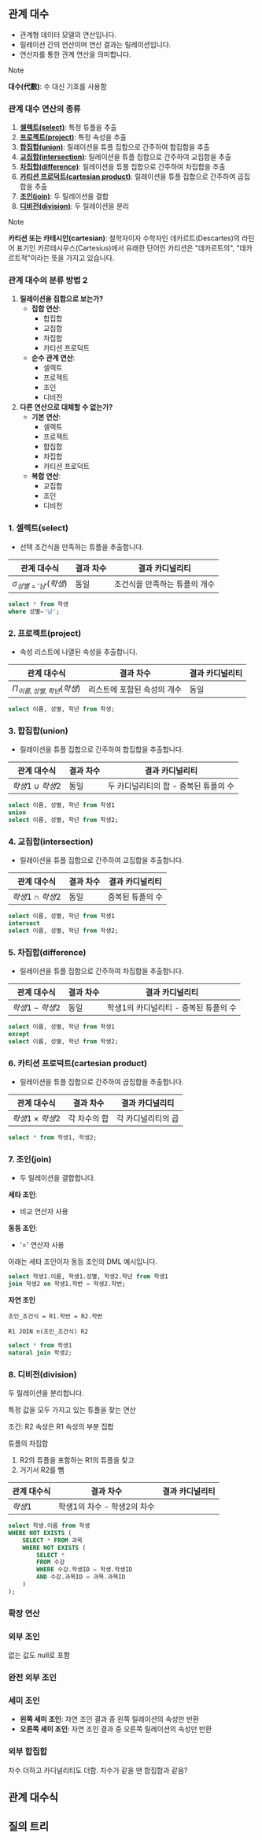 ## 관계 대수
- 관계형 데이터 모델의 연산입니다.
- 릴레이션 간의 연산이며 연산 결과는 릴레이션입니다.
- 연산자를 통한 관계 연산을 의미합니다.

> [!NOTE]
> **대수(代數)**: 수 대신 기호를 사용함   

### 관계 대수 연산의 종류
1. **[셀렉트(select)](#1-셀렉트select)**: 특정 튜플을 추출
2. **[프로젝트(project)](#2-프로젝트project)**: 특정 속성을 추출
3. **[합집합(union)](#3-합집합union)**: 릴레이션을 튜플 집합으로 간주하여 합집합을 추출
4. **[교집합(intersection)](#4-교집합intersection)**: 릴레이션을 튜플 집합으로 간주하여 교집합을 추출
5. **[차집합(difference)](#5-차집합difference)**: 릴레이션을 튜플 집합으로 간주하여 차집합을 추출
6. **[카티션 프로덕트(cartesian product)](#6-카티션프로덕트cartesianproduct)**: 릴레이션을 튜플 집합으로 간주하여 곱집합을 추출
7. **[조인(join)](#7-조인join)**: 두 릴레이션을 결합
8. **[디비전(division)](#8-디비전division)**: 두 릴레이션을 분리

> [!NOTE]
> **카티션 또는 카테시안(cartesian)**: 철학자이자 수학자인 데카르트(Descartes)의 라틴어 표기인 카르테시우스(Cartesius)에서 유래한 단어인 카티션은 "데카르트의", "데카르트적"이라는 뜻을 가지고 있습니다.

### 관계 대수의 분류 방법 2
1. **릴레이션을 집합으로 보는가?**
   - **집합 연산**:
     - 합집합
     - 교집합
     - 차집합
     - 카티션 프로덕트   
   - **순수 관계 연산**:
     - 셀렉트
     - 프로젝트
     - 조인
     - 디비전
3. **다른 연산으로 대체할 수 없는가?**
   - **기본 연산**:
     - 셀렉트
     - 프로젝트
     - 합집합
     - 차집합
     - 카티션 프로덕트
   - **복합 연산**:
     - 교집합
     - 조인
     - 디비전


### 1. 셀렉트(select)
- 선택 조건식을 만족하는 튜플을 추출합니다.

|관계 대수식|결과 차수|결과 카디널리티|
|---|---|---|
|$`\sigma_{성별={'}남{'}}{(학생)}`$|동일|조건식을 만족하는 튜플의 개수|

```sql
select * from 학생
where 성별='남';
```

### 2. 프로젝트(project)
- 속성 리스트에 나열된 속성을 추출합니다.

|관계 대수식|결과 차수|결과 카디널리티|
|---|---|---|
|$`\Pi_{이름,\,성별,\,학년}{(학생)}`$|리스트에 포함된 속성의 개수|동일|

```sql
select 이름, 성별, 학년 from 학생;
```

### 3. 합집합(union)
- 릴레이션을 튜플 집합으로 간주하여 합집합을 추출합니다.

|관계 대수식|결과 차수|결과 카디널리티|
|---|---|---|
|$`{학생1}\cup{학생2}`$|동일|두 카디널리티의 합 - 중복된 튜플의 수|

```sql
select 이름, 성별, 학년 from 학생1
union
select 이름, 성별, 학년 from 학생2;
```


### 4. 교집합(intersection)
- 릴레이션을 튜플 집합으로 간주하여 교집합을 추출합니다.

|관계 대수식|결과 차수|결과 카디널리티|
|---|---|---|
|$`{학생1}\cap{학생2}`$|동일|중복된 튜플의 수|

```sql
select 이름, 성별, 학년 from 학생1
intersect
select 이름, 성별, 학년 from 학생2;
```

### 5. 차집합(difference)
- 릴레이션을 튜플 집합으로 간주하여 차집합을 추출합니다.

|관계 대수식|결과 차수|결과 카디널리티|
|---|---|---|
|$`{학생1}-{학생2}`$|동일|학생1의 카디널리티 - 중복된 튜플의 수|

```sql
select 이름, 성별, 학년 from 학생1
except
select 이름, 성별, 학년 from 학생2;
```

### 6. 카티션 프로덕트(cartesian product)
- 릴레이션을 튜플 집합으로 간주하여 곱집합을 추출합니다.

|관계 대수식|결과 차수|결과 카디널리티|
|---|---|---|
|$`{학생1}\times{학생2}`$|각 차수의 합|각 카디널리티의 곱|

```sql
select * from 학생1, 학생2;
```

### 7. 조인(join)
- 두 릴레이션을 결합합니다.
  
**세타 조인**:
- 비교 연산자 사용

**동등 조인**:
- '=' 연산자 사용

아래는 세타 조인이자 동등 조인의 DML 예시입니다.

```sql
select 학생1.이름, 학생1.성별, 학생2.학년 from 학생1
join 학생2 on 학생1.학번 = 학생2.학번;
```

**자연 조인**

```
조인_조건식 = R1.학번 = R2.학번

R1 JOIN n(조인_조건식) R2
```

```sql
select * from 학생1
natural join 학생2;
```

### 8. 디비전(division)
두 릴레이션을 분리합니다.

특정 값을 모두 가지고 있는 튜플을 찾는 연산

조건: R2 속성은 R1 속성의 부분 집합

튜플의 차집합

1. R2의 튜플을 포함하는 R1의 튜플을 찾고
2. 거기서 R2를 뺌


|관계 대수식|결과 차수|결과 카디널리티|
|---|---|---|
|$`{학생1}%{학생2}`$|학생1의 차수 - 학생2의 차수||

```sql
select 학생.이름 from 학생
WHERE NOT EXISTS (
    SELECT * FROM 과목
    WHERE NOT EXISTS (
        SELECT *
        FROM 수강
        WHERE 수강.학생ID = 학생.학생ID
        AND 수강.과목ID = 과목.과목ID
    )
);
```

### 확장 연산

### 외부 조인
없는 값도 null로 포함

### 완전 외부 조인


### 세미 조인
- **왼쪽 세미 조인**: 자연 조인 결과 중 왼쪽 릴레이션의 속성만 반환
- **오른쪽 세미 조인**: 자연 조인 결과 중 오른쪽 릴레이션의 속성만 반환

### 외부 합집합
차수 더하고 카디널리티도 더함.
차수가 같을 땐 합집합과 같음?

## 관계 대수식


## 질의 트리
